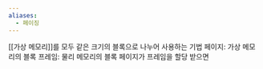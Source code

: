 ```yaml
---
aliases:
  - 페이징
---
```

[[가상 메모리]]를 모두 같은 크기의 블록으로 나누어 사용하는 기법
페이지: 가상 메모리의 블록
프레임: 물리 메모리의 블록
페이지가 프레임을 할당 받으면 
